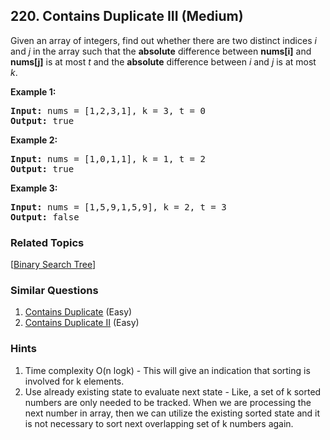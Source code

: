 <!--|This file generated by command(leetcode description); DO NOT EDIT.    |-->
<!--+----------------------------------------------------------------------+-->
<!--|@author    Openset <openset.wang@gmail.com>                           |-->
<!--|@link      https://github.com/openset                                 |-->
<!--|@home      https://github.com/openset/leetcode                        |-->
<!--+----------------------------------------------------------------------+-->

## 220. Contains Duplicate III (Medium)

<p>Given an array of integers, find out whether there are two distinct indices <i>i</i> and <i>j</i> in the array such that the <b>absolute</b> difference between <b>nums[i]</b> and <b>nums[j]</b> is at most <i>t</i> and the <b>absolute</b> difference between <i>i</i> and <i>j</i> is at most <i>k</i>.</p>

<div>
<p><strong>Example 1:</strong></p>

<pre>
<strong>Input: </strong>nums = <span id="example-input-1-1">[1,2,3,1]</span>, k = <span id="example-input-1-2">3</span>, t = <span id="example-input-1-3">0</span>
<strong>Output: </strong><span id="example-output-1">true</span>
</pre>

<div>
<p><strong>Example 2:</strong></p>

<pre>
<strong>Input: </strong>nums = <span id="example-input-2-1">[1,0,1,1]</span>, k = <span id="example-input-2-2">1</span>, t = <span id="example-input-2-3">2</span>
<strong>Output: </strong><span id="example-output-2">true</span>
</pre>

<div>
<p><strong>Example 3:</strong></p>

<pre>
<strong>Input: </strong>nums = <span id="example-input-3-1">[1,5,9,1,5,9]</span>, k = <span id="example-input-3-2">2</span>, t = <span id="example-input-3-3">3</span>
<strong>Output: </strong><span id="example-output-3">false</span>
</pre>
</div>
</div>
</div>


### Related Topics
[[Binary Search Tree](https://github.com/openset/leetcode/tree/master/tag/binary-search-tree/README.md)]

### Similar Questions
  1. [Contains Duplicate](https://github.com/openset/leetcode/tree/master/problems/contains-duplicate) (Easy)
  1. [Contains Duplicate II](https://github.com/openset/leetcode/tree/master/problems/contains-duplicate-ii) (Easy)

### Hints
  1. Time complexity O(n logk)  - This will give an indication that sorting is involved for k elements.
  1. Use already existing state to evaluate next state  -  Like, a set of k sorted numbers are only needed to be tracked. When we are processing the next number in array, then we can utilize the existing sorted state and it is not necessary to sort next overlapping set of k numbers again.
